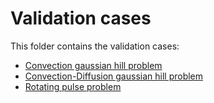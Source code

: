 # Validation cases

This folder contains the validation cases:

- [Convection gaussian hill problem](gaussian_hill_explicit)
- [Convection-Diffusion gaussian hill problem](gaussian_hill_with_diffusion_explicit)
- [Rotating pulse problem](rotating_pulse_explicit)
